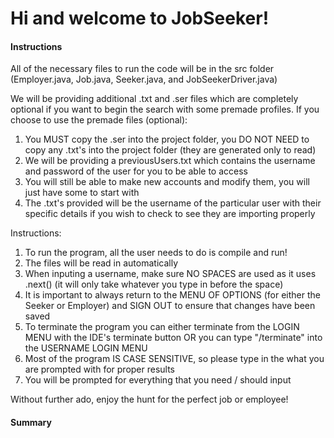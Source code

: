 # Hi and welcome to JobSeeker!
#### Instructions
All of the necessary files to run the code will be in the src folder (Employer.java, Job.java, Seeker.java, and JobSeekerDriver.java)

We will be providing additional .txt and .ser files which are completely optional if you want to begin the search with some premade profiles.
If you choose to use the premade files (optional):
   1) You MUST copy the .ser into the project folder, you DO NOT NEED to copy any .txt's into the project folder (they are generated only to read)
   2) We will be providing a previousUsers.txt which contains the username and password of the user for you to be able to access
   3) You will still be able to make new accounts and modify them, you will just have some to start with
   4) The .txt's provided will be the username of the particular user with their specific details if you wish to check to see they are importing properly

Instructions:
   1) To run the program, all the user needs to do is compile and run!
   2) The files will be read in automatically
   3) When inputing a username, make sure NO SPACES are used as it uses .next() (it will only take whatever you type in before the space)
   4) It is important to always return to the MENU OF OPTIONS (for either the Seeker or Employer) and SIGN OUT to ensure that changes have been saved
   5) To terminate the program you can either terminate from the LOGIN MENU with the IDE's terminate button OR you can type "/terminate" into the USERNAME LOGIN MENU
   6) Most of the program IS CASE SENSITIVE, so please type in the what you are prompted with for proper results
   7) You will be prompted for everything that you need / should input

Without further ado, enjoy the hunt for the perfect job or employee!

#### Summary

